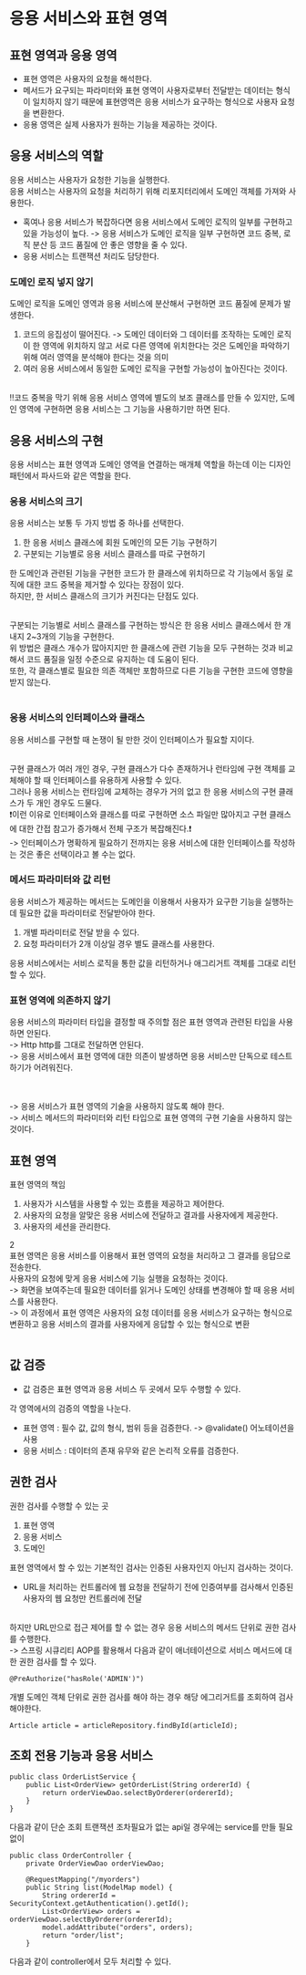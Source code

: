 <H1>응용 서비스와 표현 영역</H1>

<H2>표현 영역과 응용 영역</H2>

- 표현 영역은 사용자의 요청을 해석한다.
- 메서드가 요구되는 파라미터와 표현 영역이 사용자로부터 전달받는 데이터는 형식이 일치하지 않기 때문에 표현영역은 응용 서비스가 요구하는 형식으로 사용자 요청을 변환한다.
- 응용 영역은 실제 사용자가 원하는 기능을 제공하는 것이다.


<h2>응용 서비스의 역할</h2>

응용 서비스는 사용자가 요청한 기능을 실행한다.</br>
응용 서비스는 사용자의 요청을 처리하기 위해 리포지터리에서 도메인 객체를 가져와 사용한다.</br>


- 혹여나 응용 서비스가 복잡하다면 응용 서비스에서 도메인 로직의 일부를 구현하고 있을 가능성이 높다. -> 응용 서비스가 도메인 로직을 일부 구현하면 코드 중복, 로직 분산 등 코드 품질에 안 좋은 영향을 줄 수 있다.
- 응용 서비스는 트랜잭션 처리도 담당한다.


<h3>도메인 로직 넣지 않기</h3>

도메인 로직을 도메인 영역과 응용 서비스에 분산해서 구현하면 코드 품질에 문제가 발생한다.</br>
1. 코드의 응집성이 떨어진다. -> 도메인 데이터와 그 데이터를 조작하는 도메인 로직이 한 영역에 위치하지 않고 서로 다른 영역에 위치한다는 것은 도메인을 파악하기 위해 여러 영역을 분석해야 한다는 것을 의미
2. 여러 응용 서비스에서 동일한 도메인 로직을 구현할 가능성이 높아진다는 것이다.
</br>
‼코드 중복을 막기 위해 응용 서비스 영역에 별도의 보조 클래스를 만들 수 있지만, 도메인 영역에 구현하면 응용 서비스는 그 기능을 사용하기만 하면 된다.</br>


<h2>응용 서비스의 구현</h2>

응용 서비스는 표현 영역과 도메인 영역을 연결하는 매개체 역할을 하는데 이는 디자인 패턴에서 파사드와 같은 역할을 한다.</br>

<h3>응용 서비스의 크기</h3>

응용 서비스는 보통 두 가지 방법 중 하나를 선택한다.</br>
1. 한 응용 서비스 클래스에 회원 도메인의 모든 기능 구현하기
2. 구분되는 기능별로 응용 서비스 클래스를 따로 구현하기


한 도메인과 관련된 기능을 구현한 코드가 한 클래스에 위치하므로 각 기능에서 동일 로직에 대한 코드 중복을 제거할 수 있다는 장점이 있다.</br>
하지만, 한 서비스 클래스의 크기가 커진다는 단점도 있다.</br></br>

구분되는 기능별로 서비스 클래스를 구현하는 방식은 한 응용 서비스 클래스에서 한 개 내지 2~3개의 기능을 구현한다.</br>
위 방법은 클래스 개수가 많아지지만 한 클래스에 관련 기능을 모두 구현하는 것과 비교해서 코드 품질을 일정 수준으로 유지하는 데 도움이 된다.</br>
또한, 각 클래스별로 필요한 의존 객체만 포함하므로 다른 기능을 구현한 코드에 영향을 받지 않는다.</br></br>

<h3>응용 서비스의 인터페이스와 클래스</h3>

응용 서비스를 구현할 때 논쟁이 될 만한 것이 인터페이스가 필요할 지이다.</br></br>

구현 클래스가 여러 개인 경우, 구현 클래스가 다수 존재하거나 런타임에 구현 객체를 교체해야 할 때 인터페이스를 유용하게 사용할 수 있다.</br>
그러나 응용 서비스는 런타임에 교체하는 경우가 거의 없고 한 응용 서비스의 구현 클래스가 두 개인 경우도 드물다.</br>
❗이런 이유로 인터페이스와 클래스를 따로 구현하면 소스 파일만 많아지고 구현 클래스에 대한 간접 참고가 증가해서 전체 구조가 복잡해진다.❗</br>
-> 인터페이스가 명확하게 필요하기 전까지는 응용 서비스에 대한 인터페이스를 작성하는 것은 좋은 선택이라고 볼 수는 없다.</br>

<h3>메서드 파라미터와 값 리턴</h3>

응용 서비스가 제공하는 메서드는 도메인을 이용해서 사용자가 요구한 기능을 실행하는 데 필요한 값을 파라미터로 전달받아야 한다.</br>

1. 개별 파라미터로 전달 받을 수 있다.
2. 요청 파라미터가 2개 이상일 경우 별도 클래스를 사용한다.

응용 서비스에서는 서비스 로직을 통한 값을 리턴하거나 애그리거트 객체를 그대로 리턴할 수 있다.</br>

<h3>표현 영역에 의존하지 않기</h3>

응용 서비스의 파라미터 타입을 결정할 때 주의할 점은 표현 영역과 관련된 타입을 사용하면 안된다.</br>
-> Http http를 그대로 전달하면 안된다.</br>
-> 응용 서비스에서 표현 영역에 대한 의존이 발생하면 응용 서비스만 단독으로 테스트하기가 어려워진다.</br></br></br>

-> 응용 서비스가 표현 영역의 기술을 사용하지 않도록 해야 한다.</br>
-> 서비스 메서드의 파라미터와 리턴 타입으로 표현 영역의 구현 기술을 사용하지 않는 것이다.</br>

<h2>표현 영역</h2>

표현 영역의 책임</br>

1. 사용자가 시스템을 사용할 수 있는 흐름을 제공하고 제어한다.</br>
2. 사용자의 요청을 알맞은 응용 서비스에 전달하고 결과를 사용자에게 제공한다.</br>
3. 사용자의 세션을 관리한다.</br>




2</br>
표현 영역은 응용 서비스를 이용해서 표현 영역의 요청을 처리하고 그 결과를 응답으로 전송한다.</br>
사용자의 요청에 맞게 응용 서비스에 기능 실행을 요청하는 것이다.</br>
-> 화면을 보여주는데 필요한 데이터를 읽거나 도메인 상태를 변경해야 할 때 응용 서비스를 사용한다.</br>
-> 이 과정에서 표현 영역은 사용자의 요청 데이터를 응용 서비스가 요구하는 형식으로 변환하고 응용 서비스의 결과를 사용자에게 응답할 수 있는 형식으로 변환</br></br>


<h2>값 검증</h2>

- 값 검증은 표현 영역과 응용 서비스 두 곳에서 모두 수행할 수 있다.

각 영역에서의 검증의 역할을 나눈다.</br>
- 표현 영역 : 필수 값, 값의 형식, 범위 등을 검증한다. -> @validate() 어노테이션을 사용
- 응용 서비스 : 데이터의 존재 유무와 같은 논리적 오류를 검증한다.

<h2>권한 검사</h2>

권한 검사를 수행할 수 있는 곳
1. 표현 영역
2. 응용 서비스
3. 도메인

표현 영역에서 할 수 있는 기본적인 검사는 인증된 사용자인지 아닌지 검사하는 것이다.</br>
- URL을 처리하는 컨트롤러에 웹 요청을 전달하기 전에 인증여부를 검사해서 인증된 사용자의 웹 요청만 컨트롤러에 전달</br>
</br>
하지만 URL만으로 접근 제어를 할 수 없는 경우 응용 서비스의 메서드 단위로 권한 검사를 수행한다.</br>
-> 스프링 시큐리티 AOP를 활용해서 다음과 같이 애너테이션으로 서비스 메서드에 대한 권한 검사를 할 수 있다.</br>

~~~
@PreAuthorize("hasRole('ADMIN')")
~~~

개별 도메인 객체 단위로 권한 검사를 해야 하는 경우 해당 에그리거트를 조회하여 검사해야한다.</br>

~~~
Article article = articleRepository.findById(articleId);

~~~



<h2>조회 전용 기능과 응용 서비스</h2>

~~~
public class OrderListService {
	public List<OrderView> getOrderList(String ordererId) {
		return orderViewDao.selectByOrderer(ordererId);
	}
}

~~~

다음과 같이 단순 조회 트랜잭션 조차필요가 없는 api일 경우에는 service를 만들 필요 없이 </br>
~~~
public class OrderController {
	private OrderViewDao orderViewDao;

	@RequestMapping("/myorders")
	public String list(ModelMap model) {
		String ordererId = SecurityContext.getAuthentication().getId();
		List<OrderView> orders = orderViewDao.selectByOrderer(ordererId);
		model.addAttribute("orders", orders);
		return "order/list";
	}

~~~

다음과 같이 controller에서 모두 처리할 수 있다.</br>

